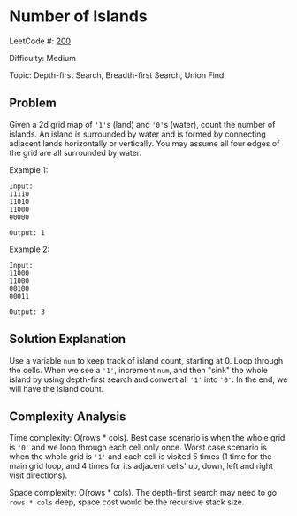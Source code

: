 # Number of Islands

LeetCode #: [200](https://leetcode.com/problems/number-of-islands/)

Difficulty: Medium

Topic: Depth-first Search, Breadth-first Search, Union Find.

## Problem

Given a 2d grid map of `'1'`s (land) and `'0'`s (water), count the number of islands. An island is surrounded by water and is formed by connecting adjacent lands horizontally or vertically. You may assume all four edges of the grid are all surrounded by water.

Example 1:

```text
Input:
11110
11010
11000
00000

Output: 1
```

Example 2:

```text
Input:
11000
11000
00100
00011

Output: 3
```

## Solution Explanation

Use a variable `num` to keep track of island count, starting at 0. Loop through the cells. When we see a `'1'`, increment `num`, and then "sink" the whole island by using depth-first search and convert all `'1'` into `'0'`. In the end, we will have the island count.

## Complexity Analysis

Time complexity: O(rows * cols). Best case scenario is when the whole grid is `'0'` and we loop through each cell only once. Worst case scenario is when the whole grid is `'1'` and each cell is visited 5 times (1 time for the main grid loop, and 4 times for its adjacent cells' up, down, left and right visit directions).

Space complexity: O(rows * cols). The depth-first search may need to go `rows * cols` deep, space cost would be the recursive stack size.
